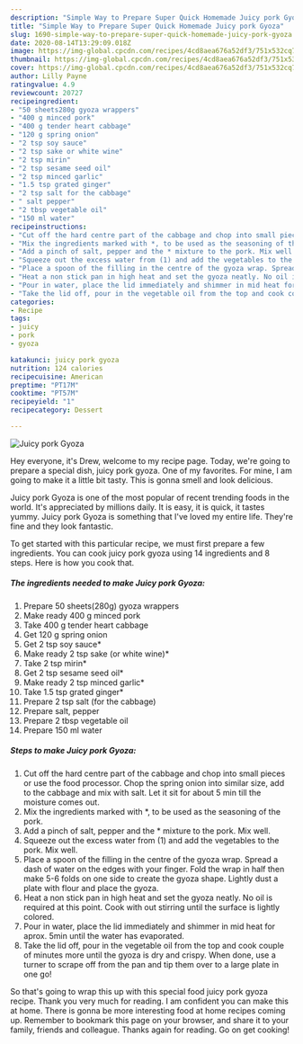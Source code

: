 ```yaml
---
description: "Simple Way to Prepare Super Quick Homemade Juicy pork Gyoza"
title: "Simple Way to Prepare Super Quick Homemade Juicy pork Gyoza"
slug: 1690-simple-way-to-prepare-super-quick-homemade-juicy-pork-gyoza
date: 2020-08-14T13:29:09.018Z
image: https://img-global.cpcdn.com/recipes/4cd8aea676a52df3/751x532cq70/juicy-pork-gyoza-recipe-main-photo.jpg
thumbnail: https://img-global.cpcdn.com/recipes/4cd8aea676a52df3/751x532cq70/juicy-pork-gyoza-recipe-main-photo.jpg
cover: https://img-global.cpcdn.com/recipes/4cd8aea676a52df3/751x532cq70/juicy-pork-gyoza-recipe-main-photo.jpg
author: Lilly Payne
ratingvalue: 4.9
reviewcount: 20727
recipeingredient:
- "50 sheets280g gyoza wrappers"
- "400 g minced pork"
- "400 g tender heart cabbage"
- "120 g spring onion"
- "2 tsp soy sauce"
- "2 tsp sake or white wine"
- "2 tsp mirin"
- "2 tsp sesame seed oil"
- "2 tsp minced garlic"
- "1.5 tsp grated ginger"
- "2 tsp salt for the cabbage"
- " salt pepper"
- "2 tbsp vegetable oil"
- "150 ml water"
recipeinstructions:
- "Cut off the hard centre part of the cabbage and chop into small pieces or use the food processor. Chop the spring onion into similar size, add to the cabbage and mix with salt. Let it sit for about 5 min till the moisture comes out."
- "Mix the ingredients marked with *, to be used as the seasoning of the pork."
- "Add a pinch of salt, pepper and the * mixture to the pork. Mix well."
- "Squeeze out the excess water from (1) and add the vegetables to the pork. Mix well."
- "Place a spoon of the filling in the centre of the gyoza wrap. Spread a dash of water on the edges with your finger. Fold the wrap in half then make 5-6 folds on one side to create the gyoza shape. Lightly dust a plate with flour and place the gyoza."
- "Heat a non stick pan in high heat and set the gyoza neatly. No oil is required at this point. Cook with out stirring until the surface is lightly colored."
- "Pour in water, place the lid immediately and shimmer in mid heat for aprox. 5min until the water has evaporated."
- "Take the lid off, pour in the vegetable oil from the top and cook couple of minutes more until the gyoza is dry and crispy. When done, use a turner to scrape off from the pan and tip them over to a large plate in one go!"
categories:
- Recipe
tags:
- juicy
- pork
- gyoza

katakunci: juicy pork gyoza 
nutrition: 124 calories
recipecuisine: American
preptime: "PT17M"
cooktime: "PT57M"
recipeyield: "1"
recipecategory: Dessert

---
```



![Juicy pork Gyoza](https://img-global.cpcdn.com/recipes/4cd8aea676a52df3/751x532cq70/juicy-pork-gyoza-recipe-main-photo.jpg)

Hey everyone, it's Drew, welcome to my recipe page. Today, we're going to prepare a special dish, juicy pork gyoza. One of my favorites. For mine, I am going to make it a little bit tasty. This is gonna smell and look delicious.



Juicy pork Gyoza is one of the most popular of recent trending foods in the world. It's appreciated by millions daily. It is easy, it is quick, it tastes yummy. Juicy pork Gyoza is something that I've loved my entire life. They're fine and they look fantastic.


To get started with this particular recipe, we must first prepare a few ingredients. You can cook juicy pork gyoza using 14 ingredients and 8 steps. Here is how you cook that.

<!--inarticleads1-->

##### The ingredients needed to make Juicy pork Gyoza:

1. Prepare 50 sheets(280g) gyoza wrappers
1. Make ready 400 g minced pork
1. Take 400 g tender heart cabbage
1. Get 120 g spring onion
1. Get 2 tsp soy sauce*
1. Make ready 2 tsp sake (or white wine)*
1. Take 2 tsp mirin*
1. Get 2 tsp sesame seed oil*
1. Make ready 2 tsp minced garlic*
1. Take 1.5 tsp grated ginger*
1. Prepare 2 tsp salt (for the cabbage)
1. Prepare  salt, pepper
1. Prepare 2 tbsp vegetable oil
1. Prepare 150 ml water




<!--inarticleads2-->

##### Steps to make Juicy pork Gyoza:

1. Cut off the hard centre part of the cabbage and chop into small pieces or use the food processor. Chop the spring onion into similar size, add to the cabbage and mix with salt. Let it sit for about 5 min till the moisture comes out.
1. Mix the ingredients marked with *, to be used as the seasoning of the pork.
1. Add a pinch of salt, pepper and the * mixture to the pork. Mix well.
1. Squeeze out the excess water from (1) and add the vegetables to the pork. Mix well.
1. Place a spoon of the filling in the centre of the gyoza wrap. Spread a dash of water on the edges with your finger. Fold the wrap in half then make 5-6 folds on one side to create the gyoza shape. Lightly dust a plate with flour and place the gyoza.
1. Heat a non stick pan in high heat and set the gyoza neatly. No oil is required at this point. Cook with out stirring until the surface is lightly colored.
1. Pour in water, place the lid immediately and shimmer in mid heat for aprox. 5min until the water has evaporated.
1. Take the lid off, pour in the vegetable oil from the top and cook couple of minutes more until the gyoza is dry and crispy. When done, use a turner to scrape off from the pan and tip them over to a large plate in one go!




So that's going to wrap this up with this special food juicy pork gyoza recipe. Thank you very much for reading. I am confident you can make this at home. There is gonna be more interesting food at home recipes coming up. Remember to bookmark this page on your browser, and share it to your family, friends and colleague. Thanks again for reading. Go on get cooking!
